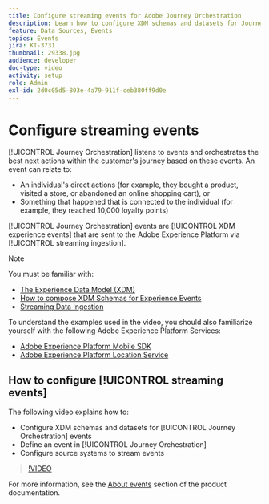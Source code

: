 ```yaml
---
title: Configure streaming events for Adobe Journey Orchestration
description: Learn how to configure XDM schemas and datasets for Journey Orchestration events, define an event in Journey Orchestration, and configure source systems to stream events.
feature: Data Sources, Events
topics: Events
jira: KT-3731
thumbnail: 29338.jpg
audience: developer
doc-type: video
activity: setup
role: Admin
exl-id: 2d0c05d5-803e-4a79-911f-ceb380ff9d0e
---
```

# Configure streaming events

[!UICONTROL Journey Orchestration] listens to events and orchestrates the best next actions within the customer's journey based on these events. An event can relate to:

* An individual's direct actions (for example, they bought a product, visited a store, or abandoned an online shopping cart), or
* Something that happened that is connected to the individual (for example, they reached 10,000 loyalty points)

[!UICONTROL Journey Orchestration] events are [!UICONTROL XDM experience events] that are sent to the Adobe Experience Platform via [!UICONTROL streaming ingestion].

>[!NOTE]
>
>You must be familiar with:
>
>* [The Experience Data Model (XDM)](https://experienceleague.adobe.com/docs/platform-learn/tutorials/schemas/schemas-and-experience-data-model.html?lang=en)
>* [How to compose XDM Schemas for Experience Events](https://experienceleague.adobe.com/docs/platform-learn/tutorials/schemas/create-schemas.html?lang=en)
>* [Streaming Data Ingestion](https://experienceleague.adobe.com/docs/platform-learn/tutorials/data-ingestion/understanding-streaming-ingestion.html?lang=en)
>
>To understand the examples used in the video, you should also familiarize yourself with the following Adobe Experience Platform Services:
>
>* [Adobe Experience Platform Mobile SDK](https://experienceleague.adobe.com/docs/platform-learn/data-collection/mobile-sdk/overview.html?lang=en)
>* [Adobe Experience Platform Location Service](https://experienceleague.adobe.com/docs/places/using/home.html?lang=en)
  
## How to configure [!UICONTROL streaming events]

The following video explains how to:

* Configure XDM schemas and datasets for [!UICONTROL Journey Orchestration] events
* Define an event in [!UICONTROL Journey Orchestration]
* Configure source systems to stream events

>[!VIDEO](https://video.tv.adobe.com/v/29338?quality=12&learn=on)

For more information, see the [About events](https://experienceleague.adobe.com/docs/journeys/using/events-journeys/about-events/about-events.html?lang=en) section of the product documentation.
